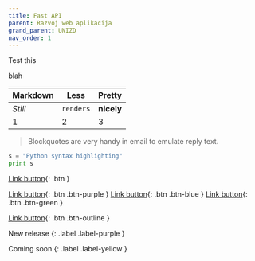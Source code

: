 ```yaml
---
title: Fast API
parent: Razvoj web aplikacija
grand_parent: UNIZD
nav_order: 1
---
```


Test this


blah

Markdown | Less | Pretty
--- | --- | ---
*Still* | `renders` | **nicely**
1 | 2 | 3

> Blockquotes are very handy in email to emulate reply text.

```python
s = "Python syntax highlighting"
print s
```


[Link button](http://example.com/){: .btn }

[Link button](http://example.com/){: .btn .btn-purple }
[Link button](http://example.com/){: .btn .btn-blue }
[Link button](http://example.com/){: .btn .btn-green }

[Link button](http://example.com/){: .btn .btn-outline }

New release
{: .label .label-purple }

Coming soon
{: .label .label-yellow }

